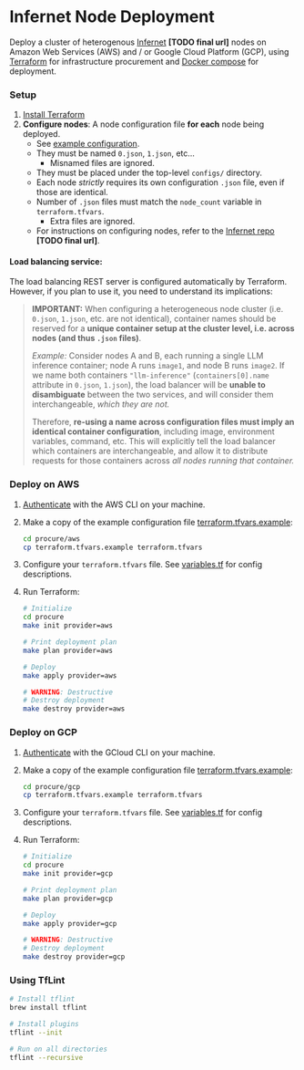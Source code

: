 # Infernet Node Deployment

Deploy a cluster of heterogenous [Infernet](https://github.com/origin-research/jazz) **[TODO final url]** nodes on Amazon Web Services (AWS) and / or Google Cloud Platform (GCP), using [Terraform](https://www.terraform.io/) for infrastructure procurement and [Docker compose](https://docs.docker.com/compose/) for deployment.


### Setup
1. [Install Terraform](https://developer.hashicorp.com/terraform/install)
2. **Configure nodes**: A node configuration file **for each** node being deployed.
    - See [example configuration](configs/0.json.example).
    - They must be named `0.json`, `1.json`, etc...
        - Misnamed files are ignored.
    - They must be placed under the top-level `configs/` directory.
    - Each node *strictly* requires its own configuration `.json` file, even if those are identical.
    - Number of `.json` files must match the `node_count` variable in `terraform.tfvars`.
        - Extra files are ignored.
    - For instructions on configuring nodes, refer to the [Infernet repo](https://github.com/origin-research/jazz) **[TODO final url]**.

#### Load balancing service:
The load balancing REST server is configured automatically by Terraform. However, if you plan to use it, you need to understand its implications:
> **IMPORTANT:** When configuring a heterogeneous node cluster (i.e. `0.json`, `1.json`, etc. are not identical), container names should be reserved for a **unique container setup at the cluster level, i.e. across nodes (and thus `.json` files)**. 
>
> _Example:_ Consider nodes A and B, each running a single LLM inference container; node A runs `image1`, and node B runs `image2`. If we name both containers `"llm-inference"` (`containers[0].name` attribute in `0.json`, `1.json`), the load balancer will be **unable to disambiguate** between the two services, and will consider them interchangeable, _which they are not._
>
> Therefore, **re-using a name across configuration files must imply an identical container configuration**, including image, environment variables, command, etc. This will explicitly tell the load balancer which containers are interchangeable, and allow it to distribute requests for those containers across _all nodes running that container._


### Deploy on AWS

1. [Authenticate](https://docs.aws.amazon.com/cli/latest/userguide/cli-chap-authentication.html) with the AWS CLI on your machine.

2. Make a copy of the example configuration file [terraform.tfvars.example](procure/aws/terraform.tfvars.example):
    ```bash
    cd procure/aws
    cp terraform.tfvars.example terraform.tfvars
    ```
3. Configure your `terraform.tfvars` file. See [variables.tf](procure/aws/variables.tf) for config descriptions.

4. Run Terraform:
    ```bash
    # Initialize
    cd procure
    make init provider=aws

    # Print deployment plan
    make plan provider=aws

    # Deploy
    make apply provider=aws

    # WARNING: Destructive
    # Destroy deployment 
    make destroy provider=aws
    ```

### Deploy on GCP


1. [Authenticate](https://cloud.google.com/docs/authentication/gcloud) with the GCloud CLI on your machine.

2. Make a copy of the example configuration file [terraform.tfvars.example](procure/gcp/terraform.tfvars.example):
    ```bash
    cd procure/gcp
    cp terraform.tfvars.example terraform.tfvars
    ```
3. Configure your `terraform.tfvars` file. See [variables.tf](procure/gcp/variables.tf) for config descriptions.

4. Run Terraform:
    ```bash
    # Initialize
    cd procure
    make init provider=gcp

    # Print deployment plan
    make plan provider=gcp

    # Deploy
    make apply provider=gcp

    # WARNING: Destructive
    # Destroy deployment 
    make destroy provider=gcp
    ```

### Using TfLint

```bash
# Install tflint
brew install tflint

# Install plugins
tflint --init

# Run on all directories
tflint --recursive
```